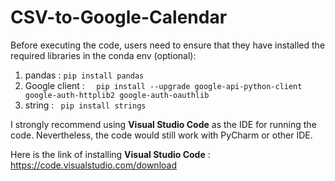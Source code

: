 # CSV-to-Google-Calendar

Before executing the code, users need to ensure that they have installed the required libraries in the conda env (optional):
1. pandas : ``` pip install pandas ```
2. Google client : ```  pip install --upgrade google-api-python-client google-auth-httplib2 google-auth-oauthlib```
3. string : ``` pip install strings```


I strongly recommend using **Visual Studio Code** as the IDE for running the code.
Nevertheless, the code would still work with PyCharm or other IDE.

Here is the link of installing **Visual Studio Code** : https://code.visualstudio.com/download




